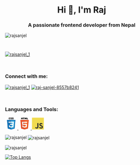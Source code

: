 <!--
**RajSanjel/RajSanjel** is a ✨ _special_ ✨ repository because its `README.md` (this file) appears on your GitHub profile.

Here are some ideas to get you started:

- 🔭 I’m currently working on ...
- 🌱 I’m currently learning ...
- 👯 I’m looking to collaborate on ...
- 🤔 I’m looking for help with ...
- 💬 Ask me about ...
- 📫 How to reach me: ...
- 😄 Pronouns: ...
- ⚡ Fun fact: ...
-->
<h1 align="center">Hi 👋, I'm Raj</h1>
<h3 align="center">A passionate frontend developer from Nepal</h3>

<p align="left"> <img src="https://komarev.com/ghpvc/?username=rajsanjel&label=Profile%20views&color=0e75b6&style=flat" alt="rajsanjel" /> </p>
<br>
<p align="left"> <a href="https://twitter.com/rajsanjel_1" target="blank"><img src="https://img.shields.io/twitter/follow/rajsanjel_1?logo=twitter&style=for-the-badge" alt="rajsanjel_1" /></a> </p>
<br>
<h3 align="left">Connect with me:</h3>
<p align="left">
<a href="https://twitter.com/rajsanjel_1" target="blank"><img align="center" src="https://raw.githubusercontent.com/rahuldkjain/github-profile-readme-generator/master/src/images/icons/Social/twitter.svg" alt="rajsanjel_1" height="30" width="40" /></a>
<a href="https://linkedin.com/in/raj-sanjel-8557b8241" target="blank"><img align="center" src="https://raw.githubusercontent.com/rahuldkjain/github-profile-readme-generator/master/src/images/icons/Social/linked-in-alt.svg" alt="raj-sanjel-8557b8241" height="30" width="40" /></a>
</p>
<br>
<h3 align="left">Languages and Tools:</h3>
<p align="left"> <a href="https://www.w3schools.com/css/" target="_blank" rel="noreferrer"> <img src="https://raw.githubusercontent.com/devicons/devicon/master/icons/css3/css3-original-wordmark.svg" alt="css3" width="40" height="40"/> </a> <a href="https://www.w3.org/html/" target="_blank" rel="noreferrer"> <img src="https://raw.githubusercontent.com/devicons/devicon/master/icons/html5/html5-original-wordmark.svg" alt="html5" width="40" height="40"/> </a> <a href="https://developer.mozilla.org/en-US/docs/Web/JavaScript" target="_blank" rel="noreferrer"> <img src="https://raw.githubusercontent.com/devicons/devicon/master/icons/javascript/javascript-original.svg" alt="javascript" width="40" height="40"/> </a> </p>

<p><img align="left" src="https://github-readme-stats.vercel.app/api/top-langs?username=rajsanjel&show_icons=true&locale=en&layout=compact" alt="rajsanjel" /></p>

<p>&nbsp;<img align="center" src="https://github-readme-stats.vercel.app/api?username=rajsanjel&show_icons=true&locale=en" alt="rajsanjel" /></p>

<p><img align="center" src="https://github-readme-streak-stats.herokuapp.com/?user=rajsanjel&" alt="rajsanjel" /></p>

[![Top Langs](https://github-readme-stats.vercel.app/api/top-langs/?username=rajsanjel)](https://github.com/anuraghazra/github-readme-stats)
